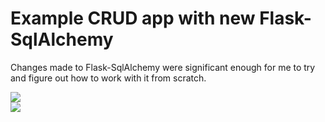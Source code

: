 # Example CRUD app with new Flask-SqlAlchemy

Changes made to Flask-SqlAlchemy were significant enough for me
to try and figure out how to work with it from scratch.

![](https://img.shields.io/static/v1?label=--Python--&message=3.10&color=1E924D&style=for-the-badge&logo=python)    
![](https://img.shields.io/static/v1?label=--Flask-SqlAlchemy--&message=3.02&color=1369EB&style=for-the-badge&logo=flask) 

